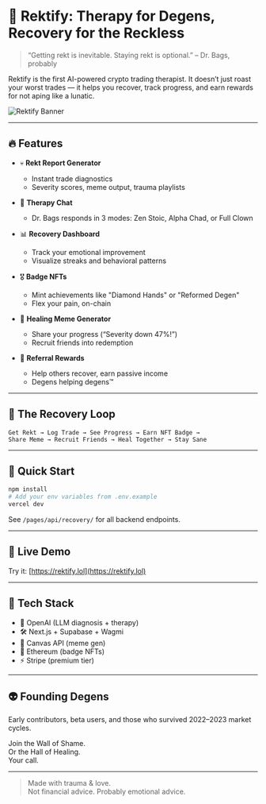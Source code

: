 # 🧠 Rektify: Therapy for Degens, Recovery for the Reckless

> “Getting rekt is inevitable. Staying rekt is optional.” – Dr. Bags, probably

Rektify is the first AI-powered crypto trading therapist. It doesn’t just roast your worst trades — it helps you recover, track progress, and earn rewards for not aping like a lunatic.

![Rektify Banner](./.github/banner.png)

---

## 🔥 Features

- 💀 **Rekt Report Generator**
  - Instant trade diagnostics
  - Severity scores, meme output, trauma playlists

- 🧠 **Therapy Chat**
  - Dr. Bags responds in 3 modes: Zen Stoic, Alpha Chad, or Full Clown

- 📊 **Recovery Dashboard**
  - Track your emotional improvement
  - Visualize streaks and behavioral patterns

- 🎖️ **Badge NFTs**
  - Mint achievements like "Diamond Hands" or "Reformed Degen"
  - Flex your pain, on-chain

- 💚 **Healing Meme Generator**
  - Share your progress (“Severity down 47%!”)
  - Recruit friends into redemption

- 💸 **Referral Rewards**
  - Help others recover, earn passive income
  - Degens helping degens™

---

## 🧠 The Recovery Loop

```text
Get Rekt → Log Trade → See Progress → Earn NFT Badge → 
Share Meme → Recruit Friends → Heal Together → Stay Sane
```

---

## 🚀 Quick Start

```bash
npm install
# Add your env variables from .env.example
vercel dev
```

See `/pages/api/recovery/` for all backend endpoints.

---

## 📢 Live Demo

Try it: [https://rektify.lol](https://rektify.lol)

---

## 🧪 Tech Stack

- 🧠 OpenAI (LLM diagnosis + therapy)
- 🛠️ Next.js + Supabase + Wagmi
- 🎨 Canvas API (meme gen)
- 💎 Ethereum (badge NFTs)
- ⚡ Stripe (premium tier)

---

## 👽 Founding Degens

Early contributors, beta users, and those who survived 2022–2023 market cycles.

Join the Wall of Shame.  
Or the Hall of Healing.  
Your call.

---

> Made with trauma & love.  
> Not financial advice. Probably emotional advice.

